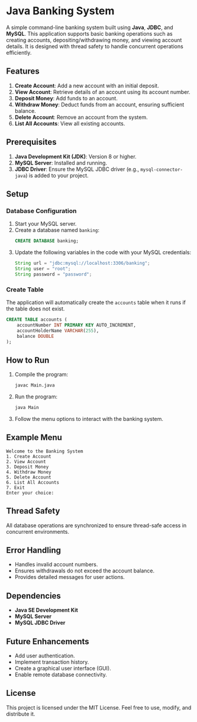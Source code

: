 # Java Banking System

A simple command-line banking system built using **Java**, **JDBC**, and **MySQL**. This application supports basic banking operations such as creating accounts, depositing/withdrawing money, and viewing account details. It is designed with thread safety to handle concurrent operations efficiently.

## Features

1. **Create Account**: Add a new account with an initial deposit.
2. **View Account**: Retrieve details of an account using its account number.
3. **Deposit Money**: Add funds to an account.
4. **Withdraw Money**: Deduct funds from an account, ensuring sufficient balance.
5. **Delete Account**: Remove an account from the system.
6. **List All Accounts**: View all existing accounts.

## Prerequisites

1. **Java Development Kit (JDK)**: Version 8 or higher.
2. **MySQL Server**: Installed and running.
3. **JDBC Driver**: Ensure the MySQL JDBC driver (e.g., `mysql-connector-java`) is added to your project.

## Setup

### Database Configuration
1. Start your MySQL server.
2. Create a database named `banking`:
   ```sql
   CREATE DATABASE banking;
   ```
3. Update the following variables in the code with your MySQL credentials:
   ```java
   String url = "jdbc:mysql://localhost:3306/banking";
   String user = "root";
   String password = "password";
   ```

### Create Table
The application will automatically create the `accounts` table when it runs if the table does not exist.

```sql
CREATE TABLE accounts (
    accountNumber INT PRIMARY KEY AUTO_INCREMENT,
    accountHolderName VARCHAR(255),
    balance DOUBLE
);
```

## How to Run

1. Compile the program:
   ```bash
   javac Main.java
   ```

2. Run the program:
   ```bash
   java Main
   ```

3. Follow the menu options to interact with the banking system.

## Example Menu

```
Welcome to the Banking System
1. Create Account
2. View Account
3. Deposit Money
4. Withdraw Money
5. Delete Account
6. List All Accounts
7. Exit
Enter your choice: 
```

## Thread Safety
All database operations are synchronized to ensure thread-safe access in concurrent environments.

## Error Handling
- Handles invalid account numbers.
- Ensures withdrawals do not exceed the account balance.
- Provides detailed messages for user actions.

## Dependencies
- **Java SE Development Kit**
- **MySQL Server**
- **MySQL JDBC Driver**

## Future Enhancements
- Add user authentication.
- Implement transaction history.
- Create a graphical user interface (GUI).
- Enable remote database connectivity.

## License
This project is licensed under the MIT License. Feel free to use, modify, and distribute it.
